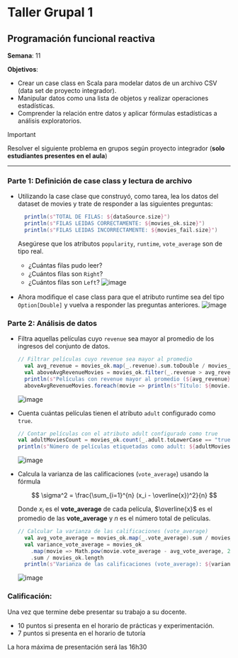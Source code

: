 # Taller Grupal  1
## Programación funcional reactiva

**Semana**: 11

**Objetivos**:

- Crear un case class en Scala para modelar datos de un archivo CSV (data set de proyecto integrador).
- Manipular datos como una lista de objetos y realizar operaciones estadísticas.
- Comprender la relación entre datos y aplicar fórmulas estadísticas a análisis exploratorios.

> [!IMPORTANT]
> Resolver el siguiente problema en grupos según proyecto integrador (**solo estudiantes presentes en el aula**)

***



### Parte 1: Definición de case class y lectura de archivo

- Utilizando la case clase que construyó, como tarea, lea los datos del dataset de movies y trate de responder a las siguientes preguntas:
  ```Scala
    println(s"TOTAL DE FILAS: ${dataSource.size}")
    println(s"FILAS LEIDAS CORRECTAMENTE: ${movies_ok.size}")
    println(s"FILAS LEIDAS INCORRECTAMENTE: ${movies_fail.size}")
    ```

  Asegúrese que los atributos `popularity`, `runtime`, `vote_average` son de tipo real.

  - ¿Cuántas ﬁlas pudo leer?
  - ¿Cuántos ﬁlas son `Right`?
  - ¿Cuántos ﬁlas son `Left`?
![image](https://github.com/user-attachments/assets/9246c386-23d7-4234-bdbe-943dcd64a820)

- Ahora modiﬁque el case class para que el atributo runtime sea del tipo
`Option[Double]` y vuelva a responder las preguntas anteriores.
    ![image](https://github.com/user-attachments/assets/9246c386-23d7-4234-bdbe-943dcd64a820)

### Parte 2: Análisis de datos

- Filtra aquellas películas cuyo `revenue` sea mayor al promedio de los ingresos del conjunto de datos.
  ```Scala
  // Filtrar películas cuyo revenue sea mayor al promedio
    val avg_revenue = movies_ok.map(_.revenue).sum.toDouble / movies_ok.length
    val aboveAvgRevenueMovies = movies_ok.filter(_.revenue > avg_revenue)
    println(s"Películas con revenue mayor al promedio (${avg_revenue}): ${aboveAvgRevenueMovies.length}")
    aboveAvgRevenueMovies.foreach(movie => println(s"Título: ${movie.title}, Revenue: ${movie.revenue}"))
  ```
  ![image](https://github.com/user-attachments/assets/d842a726-0233-47b4-a4f7-0f8a7573d5c1)

- Cuenta cuántas películas tienen el atributo `adult` configurado como `true`.
  ```Scala
  // Contar películas con el atributo adult configurado como true
  val adultMoviesCount = movies_ok.count(_.adult.toLowerCase == "true")
  println(s"Número de películas etiquetadas como adult: ${adultMoviesCount}")
  ```
  ![image](https://github.com/user-attachments/assets/43b6d25b-093e-445c-950c-4b19a2f20a85)

- Calcula la varianza de las calificaciones (`vote_average`) usando la fórmula

  $$
  \sigma^2 = \frac{\sum_{i=1}^{n} (x_i - \overline{x})^2}{n}
  $$

  Donde $x_i$ es el **vote_average** de cada película, $\overline{x}$ es el promedio de las **vote_average** y $n$ es el número total de películas.

  ```Scala
  // Calcular la varianza de las calificaciones (vote_average)
    val avg_vote_average = movies_ok.map(_.vote_average).sum / movies_ok.length
    val variance_vote_average = movies_ok
      .map(movie => Math.pow(movie.vote_average - avg_vote_average, 2))
      .sum / movies_ok.length
    println(s"Varianza de las calificaciones (vote_average): ${variance_vote_average}")
  ```
  ![image](https://github.com/user-attachments/assets/cd0dedf6-44ba-48da-895e-c21d649374d4)


  

### Calificación:

Una vez que termine debe presentar su trabajo a su docente.

- 10 puntos si presenta en el horario de prácticas y experimentación.
- 7 puntos si presenta en el horario de tutoría

La hora máxima de presentación será las 16h30
